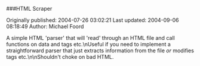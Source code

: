 ###HTML Scraper

Originally published: 2004-07-26 03:02:21
Last updated: 2004-09-06 08:18:49
Author: Michael Foord

A simple HTML 'parser' that will 'read' through an HTML file and call functions on data and tags etc.\nUseful if you need to implement a straightforward parser that just extracts information from the file *or* modifies tags etc.\n\nShouldn't choke on bad HTML.